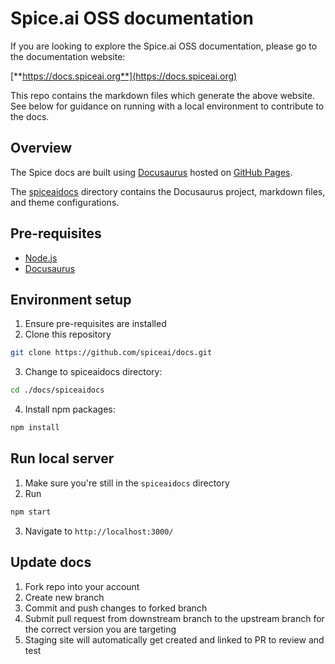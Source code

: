 # Spice.ai OSS documentation

If you are looking to explore the Spice.ai OSS documentation, please go to the documentation website:

[**https://docs.spiceai.org**](https://docs.spiceai.org)

This repo contains the markdown files which generate the above website. See below for guidance on running with a local environment to contribute to the docs.

## Overview

The Spice docs are built using [Docusaurus](https://docusaurus.io/) hosted on [GitHub Pages](https://pages.github.com/).

The [spiceaidocs](./spiceaidocs) directory contains the Docusaurus project, markdown files, and theme configurations.

## Pre-requisites

- [Node.js](https://nodejs.org/en/)
- [Docusaurus](https://docusaurus.io/docs/installation)

## Environment setup

1. Ensure pre-requisites are installed
2. Clone this repository

```sh
git clone https://github.com/spiceai/docs.git
```

3. Change to spiceaidocs directory:

```sh
cd ./docs/spiceaidocs
```

4. Install npm packages:

```sh
npm install
```

## Run local server

1. Make sure you're still in the `spiceaidocs` directory
2. Run

```sh
npm start
```

3. Navigate to `http://localhost:3000/`

## Update docs

1. Fork repo into your account
1. Create new branch
1. Commit and push changes to forked branch
1. Submit pull request from downstream branch to the upstream branch for the correct version you are targeting
1. Staging site will automatically get created and linked to PR to review and test
